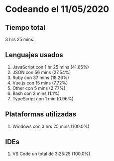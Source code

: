 # Codeando el 11/05/2020

## Tiempo total
3 hrs 25 mins.

## Lenguajes usados
1. JavaScript con 1 hr 25 mins (41.65%)
1. JSON con 56 mins (27.54%)
1. Ruby con 37 mins (18.26%)
1. Vue.js con 15 mins (7.72%)
1. Other con 5 mins (2.77%)
1. Bash con 2 mins (1.1%)
1. TypeScript con 1 min (0.96%)

## Plataformas utilizadas
1. Windows con 3 hrs 25 mins (100.0%)

## IDEs
1. VS Code un total de 3:25:25 (100.0%)
